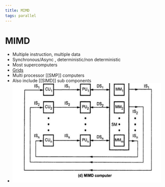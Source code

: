 ```yaml
---
title: MIMD
tags: parallel 
---
```


# MIMD
- Multiple instruction, multiple data
- Synchronous/Async , deterministic/non deterministic
- Most supercomputers
- [Grids](Grids.md)
- Multi processor [[SMP]] computers
- Also include [[SIMD]] sub components
- ![im](assets/Pasted%20Image%2020220506151115.png)





































































